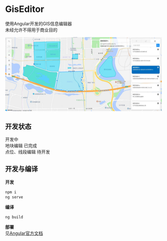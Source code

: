 # GisEditor  
使用Angular开发的GIS信息编辑器  
未经允许不得用于商业目的  

<img src="https://github.com/coloz/GisEditor/blob/master/img/img1.jpg"/>  

## 开发状态  
开发中  
地块编辑 已完成    
点位、线段编辑 待开发  

## 开发与编译  
**开发**  
```
npm i
ng serve
```
**编译**    
```
ng build
```
**部署**  
见[Angular官方文档](https://angular.cn/guide/deployment)  
